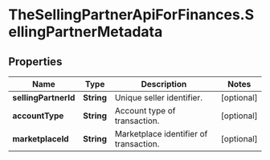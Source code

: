 # TheSellingPartnerApiForFinances.SellingPartnerMetadata

## Properties

Name | Type | Description | Notes
------------ | ------------- | ------------- | -------------
**sellingPartnerId** | **String** | Unique seller identifier. | [optional] 
**accountType** | **String** | Account type of transaction. | [optional] 
**marketplaceId** | **String** | Marketplace identifier of transaction. | [optional] 


